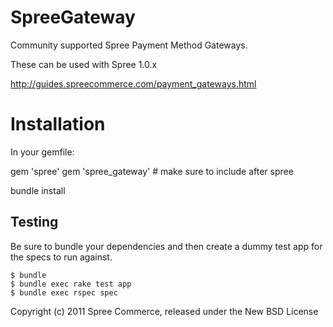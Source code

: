 SpreeGateway
============

Community supported Spree Payment Method Gateways. 

These can be used with Spree 1.0.x

http://guides.spreecommerce.com/payment_gateways.html

Installation
=======

In your gemfile:

gem 'spree'
gem 'spree_gateway' # make sure to include after spree

bundle install

Testing
-------

Be sure to bundle your dependencies and then create a dummy test app for the specs to run against.

    $ bundle
    $ bundle exec rake test app
    $ bundle exec rspec spec

Copyright (c) 2011 Spree Commerce, released under the New BSD License
